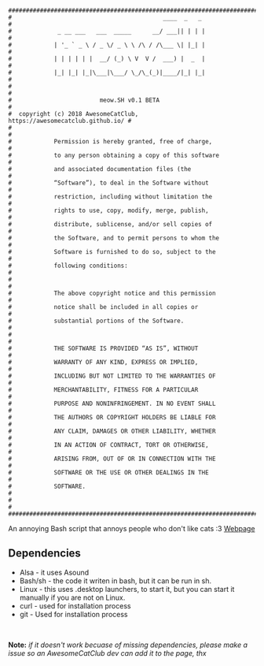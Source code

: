 ```
#########################################################################
#                                           ____  _   _                 #
#             _ __ ___   ___  _____      __/ ___|| | | |                #
#            | '_ ` _ \ / _ \/ _ \ \ /\ / /\___ \| |_| |                #
#            | | | | | |  __/ (_) \ V  V /  ___) |  _  |                #
#            |_| |_| |_|\___|\___/ \_/\_(_)|____/|_| |_|                #
#                                                                       #
#                         meow.SH v0.1 BETA                             #
#  copyright (c) 2018 AwesomeCatClub, https://awesomecatclub.github.io/ #
#                                                                       #
#            Permission is hereby granted, free of charge,              #
#            to any person obtaining a copy of this software            #
#            and associated documentation files (the                    #
#            “Software”), to deal in the Software without               #
#            restriction, including without limitation the              #
#            rights to use, copy, modify, merge, publish,               #
#            distribute, sublicense, and/or sell copies of              #
#            the Software, and to permit persons to whom the            #
#            Software is furnished to do so, subject to the             #
#            following conditions:                                      #
#                                                                       #
#            The above copyright notice and this permission             #
#            notice shall be included in all copies or                  #
#            substantial portions of the Software.                      #
#                                                                       #
#            THE SOFTWARE IS PROVIDED “AS IS”, WITHOUT                  #
#            WARRANTY OF ANY KIND, EXPRESS OR IMPLIED,                  #
#            INCLUDING BUT NOT LIMITED TO THE WARRANTIES OF             #
#            MERCHANTABILITY, FITNESS FOR A PARTICULAR                  #
#            PURPOSE AND NONINFRINGEMENT. IN NO EVENT SHALL             #
#            THE AUTHORS OR COPYRIGHT HOLDERS BE LIABLE FOR             #
#            ANY CLAIM, DAMAGES OR OTHER LIABILITY, WHETHER             #
#            IN AN ACTION OF CONTRACT, TORT OR OTHERWISE,               #
#            ARISING FROM, OUT OF OR IN CONNECTION WITH THE             #
#            SOFTWARE OR THE USE OR OTHER DEALINGS IN THE               #
#            SOFTWARE.                                                  #
#                                                                       #
#########################################################################
```
An annoying Bash script that annoys people who don't like cats :3
[Webpage](awesomecatclub.github.io/meow.sh)
## Dependencies
- Alsa - it uses Asound
- Bash/sh - the code it writen in bash, but it can be run in sh.
- Linux - this uses .desktop launchers, to start it, but you can start it manually if you are not on Linux.
- curl - used for installation process
- git - Used for installation process

<br>

**Note:** *if it doesn't work becuase of missing dependencies, please make a issue so an AwesomeCatClub dev can add it to the page, thx*

